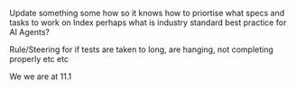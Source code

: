 Update something some how so it knows how to priortise what specs and tasks to work on
    Index perhaps what is industry standard best practice for AI Agents?


Rule/Steering for if tests are taken to long, are hanging, not completing properly etc etc

We we are at 11.1 